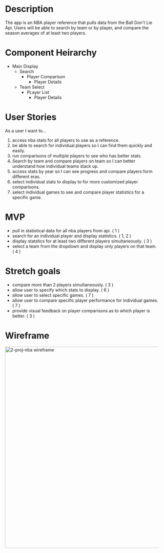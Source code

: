# Description
The app is an NBA player reference that pulls data from the Ball Don't Lie Api.  Users will be able to search by team or by player, and compare the season averages of at least two players.  

# Component Heirarchy
- Main Display
    - Search
        - Player Comparison
            -  Player Details
    - Team Select
        - PLayer List 
            - Player Details

# User Stories
As a user I want to... 

1. access nba stats for all players to use as a reference.
2. be able to search for individual players so I can find them quickly and easily.
3. run comparisons of multiple players to see who has better stats.  
4. Search by team and compare players on team so I can better understand how individual teams stack up. 
5. access stats by year so I can see progress and compare players form different eras.
6. select individual stats to display to for more customized player comparisons. 
7. select individual games to see and compare player statistics for a specific game.   




# MVP
- pull in statistical data for all nba players from api. ( 1 )
- search for an individual player and display statistics. ( 1, 2 )
- display statstics for at least two different players simultaneously. ( 3 )
- select a team from the dropdown and display only players on that team.  ( 4 )


# Stretch goals 
- compare more than 2 players simultaneously. ( 3 )
- allow user to specify which stats to display. ( 6 )
- allow user to select specific games. ( 7 )
- allow user to compare specific player performance for individual games. ( 7 )
- provide visual feedback on player comparisons as to which player is better. ( 3 )


# Wireframe
<img width="659" alt="2-proj-nba wireframe" src="https://media.git.generalassemb.ly/user/35876/files/d796fb00-b82c-11eb-8869-b19c64c22895">
